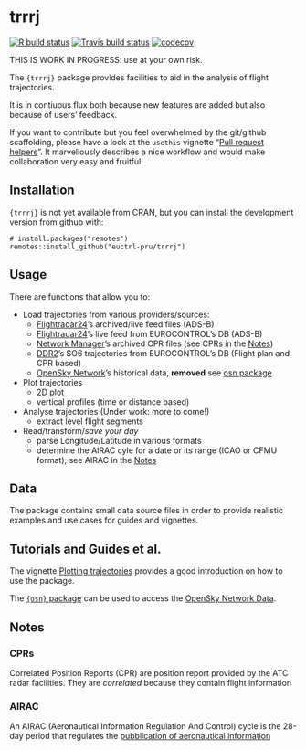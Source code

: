 <!-- README.md is generated from README.Rmd. Please edit that file -->

trrrj
=====

<!-- badges: start -->

[![R build
status](https://github.com/euctrl-pru/trrrj/workflows/Render%20README/badge.svg)](https://github.com/euctrl-pru/trrrj/actions)
[![Travis build
status](https://travis-ci.org/euctrl-pru/trrrj.svg?branch=master)](https://travis-ci.org/euctrl-pru/trrrj)
[![codecov](https://codecov.io/gh/euctrl-pru/trrrj/branch/master/graph/badge.svg)](https://codecov.io/gh/euctrl-pru/trrrj)
<!-- badges: end -->

THIS IS WORK IN PROGRESS: use at your own risk.

The `{trrrj}` package provides facilities to aid in the analysis of
flight trajectories.

It is in contiuous flux both because new features are added but also
because of users’ feedback.

If you want to contribute but you feel overwhelmed by the git/github
scaffolding, please have a look at the `usethis` vignette “[Pull request
helpers](https://usethis.r-lib.org/articles/articles/pr-functions.html)”.
It marvellously describes a nice workflow and would make collaboration
very easy and fruitful.

Installation
------------

`{trrrj}` is not yet available from CRAN, but you can install the
development version from github with:

    # install.packages("remotes")
    remotes::install_github("euctrl-pru/trrrj")

Usage
-----

There are functions that allow you to:

-   Load trajectories from various providers/sources:
    -   [Flightradar24](https://www.flightradar24.com/ "Flightradar24")’s
        archived/live feed files (ADS-B)
    -   [Flightradar24](https://www.flightradar24.com/ "Flightradar24")’s
        live feed from EUROCONTROL’s DB (ADS-B)
    -   [Network
        Manager](https://www.eurocontrol.int/network-manager "Network Manager - EUROCONTROL")’s
        archived CPR files (see CPRs in the [Notes](#notes))
    -   [DDR2](https://www.eurocontrol.int/ddr "Demand Data Repository - EUROCONTROL")’s
        SO6 trajectories from EUROCONTROL’s DB (Flight plan and CPR
        based)
    -   [OpenSky
        Network](https://opensky-network.org/ "OpenSky Network")’s
        historical data, **removed** see [osn
        package](https://github.com/espinielli/osn)
-   Plot trajectories
    -   2D plot
    -   vertical profiles (time or distance based)
-   Analyse trajectories (Under work: more to come!)
    -   extract level flight segments
-   Read/transform/*save your day*
    -   parse Longitude/Latitude in various formats
    -   determine the AIRAC cyle for a date or its range (ICAO or CFMU
        format); see AIRAC in the [Notes](#notes)

Data
----

The package contains small data source files in order to provide
realistic examples and use cases for guides and vignettes.

Tutorials and Guides et al.
---------------------------

The vignette [Plotting
trajectories](https://trrrj.ansperformance.eu/articles/trrrj-plotting.html)
provides a good introduction on how to use the package.

The [`{osn}` package](https://github.com/espinielli/osn) can be used to
access the [OpenSky Network Data](osn).

Notes
-----

### CPRs

Correlated Position Reports (CPR) are position report provided by the
ATC radar facilities. They are *correlated* because they contain flight
information

### AIRAC

An AIRAC (Aeronautical Information Regulation And Control) cycle is the
28-day period that regulates the [pubblication of aeronautical
information](https://en.wikipedia.org/wiki/Aeronautical_Information_Publication "AIP - Aeronautical Information Publication")
